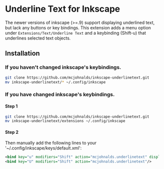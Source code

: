 # Underline Text for Inkscape

The newer versions of inkscape (>=.9) support displaying underlined text, but
lack any buttons or key bindings. This extension adds a menu option under
`Extensions/Text/Underline Text` and a keybinding (Shift-u) that underlines
selected text objects.

## Installation

### If you haven't changed inkscape's keybindings.

```bash
git clone https://github.com/mcjohnalds/inkscape-underlinetext.git
mv inkscape-underlinetext/* ~/.config/inkscape
```

### If you have changed inkscape's keybindings.

#### Step 1

```bash
git clone https://github.com/mcjohnalds/inkscape-underlinetext.git
mv inkscape-underlinetext/extensions ~/.config/inkscape
```

#### Step 2

Then manually add the following lines to your
'~/.config/inkscape/keys/default.xml':

```xml
<bind key="u" modifiers="Shift" action="mcjohnalds.underlinetext" display="true"/>
<bind key="U" modifiers="Shift" action="mcjohnalds.underlinetext"/>
```